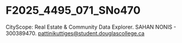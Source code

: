 # F2025_4495_071_SNo470
CityScope: Real Estate &amp; Community Data Explorer.
SAHAN NONIS - 300389470.
pattinikuttiges@student.douglascollege.ca

